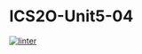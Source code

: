 # ICS2O-Unit5-04
 [![linter](https://github.com/Ethan-Prieur/ICS2O-Unit5-04/workflows/linter/badge.svg)](https://github.com/marketplace/actions/super-linter)
